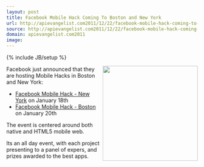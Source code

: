 ```yaml
---
layout: post
title: Facebook Mobile Hack Coming To Boston and New York
url: http://apievangelist.com2011/12/22/facebook-mobile-hack-coming-to-boston-and-new-york/
source: http://apievangelist.com2011/12/22/facebook-mobile-hack-coming-to-boston-and-new-york/
domain: apievangelist.com2011
image: 
---
```

{% include JB/setup %}<p>
     <a href="http://www.facebook.com/"><img src="http://kinlane-productions.s3.amazonaws.com/facebook/facebook.gif"  width="250" align="right" /></a>
</p>
<p>
     Facebook just announced that they are hosting Mobile Hacks in Boston and New York:
</p>
<ul>
     <li>
          <a title="Facebook Mobile Hack - New York" href="http://blog.apievangelist.com/events/facebook_mobile_hack__new_york.php">Facebook Mobile Hack - New York</a> on January 18th
     </li>
     <li>
          <a title="Facebook Mobile Hack - Boston" href="http://blog.apievangelist.com/events/facebook_mobile_hack__boston.php">Facebook Mobile Hack - Boston</a> on January 20th
     </li>
</ul>
<p>
     The event is centered around both native and HTML5 mobile web.
</p>
<p>
     Its an all day event, with each project presenting to a panel of expers, and prizes awarded to the best apps.
</p>
